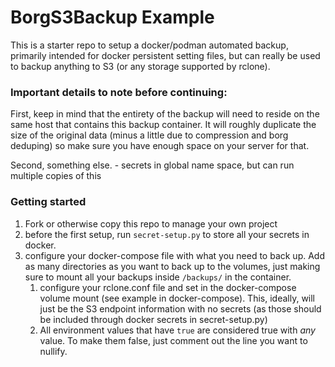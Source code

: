 # BorgS3Backup Example

This is a starter repo to setup a docker/podman automated backup, primarily intended for docker persistent setting files, but can really be used to backup anything to S3 (or any storage supported by rclone).

### Important details to note before continuing:

First, keep in mind that the entirety of the backup will need to reside on the same host that contains this backup container. It will roughly duplicate the size of the original data (minus a little due to compression and borg deduping) so make sure you have enough space on your server for that.

Second, something else. - secrets in global name space, but can run multiple copies of this

### Getting started

1. Fork or otherwise copy this repo to manage your own project
1. before the first setup, run `secret-setup.py` to store all your secrets in docker.
1. configure your docker-compose file with what you need to back up. Add as many directories as you want to back up to the volumes, just making sure to mount all your backups inside `/backups/` in the container.
	1. configure your rclone.conf file and set in the docker-compose volume mount (see example in docker-compose). This, ideally, will just be the S3 endpoint information with no secrets (as those should be included through docker secrets in secret-setup.py)
	1. All environment values that have `true` are considered true with *any* value. To make them false, just comment out the line you want to nullify.
